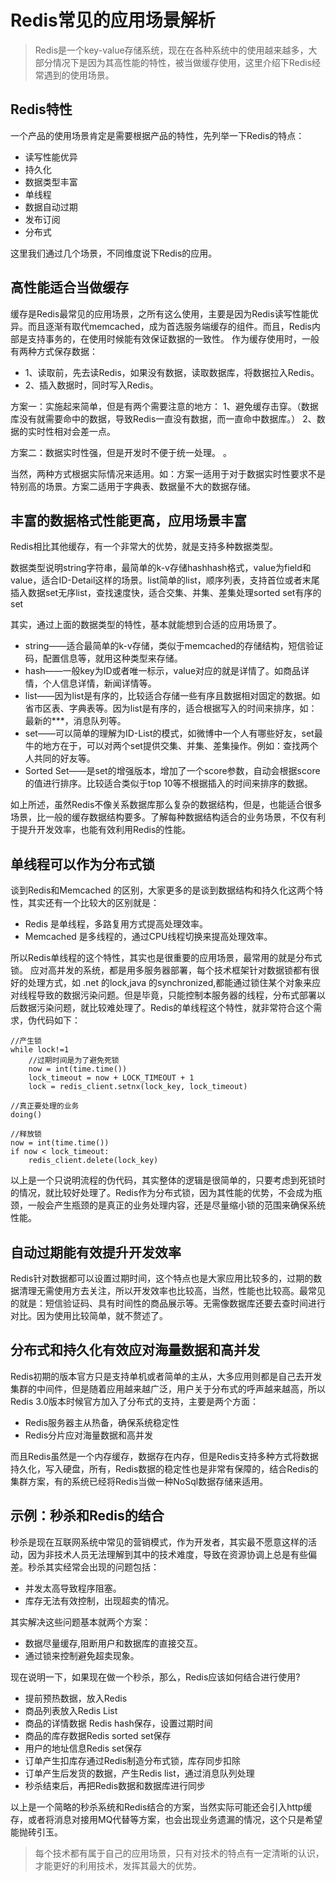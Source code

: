 # Redis常见的应用场景解析

> Redis是一个key-value存储系统，现在在各种系统中的使用越来越多，大部分情况下是因为其高性能的特性，被当做缓存使用，这里介绍下Redis经常遇到的使用场景。

## Redis特性

一个产品的使用场景肯定是需要根据产品的特性，先列举一下Redis的特点：

*   读写性能优异
*   持久化
*   数据类型丰富
*   单线程
*   数据自动过期
*   发布订阅
*   分布式

这里我们通过几个场景，不同维度说下Redis的应用。

## 高性能适合当做缓存

缓存是Redis最常见的应用场景，之所有这么使用，主要是因为Redis读写性能优异。而且逐渐有取代memcached，成为首选服务端缓存的组件。而且，Redis内部是支持事务的，在使用时候能有效保证数据的一致性。 作为缓存使用时，一般有两种方式保存数据：

*   1、读取前，先去读Redis，如果没有数据，读取数据库，将数据拉入Redis。
*   2、插入数据时，同时写入Redis。

方案一：实施起来简单，但是有两个需要注意的地方：
1、避免缓存击穿。（数据库没有就需要命中的数据，导致Redis一直没有数据，而一直命中数据库。）
2、数据的实时性相对会差一点。

方案二：数据实时性强，但是开发时不便于统一处理。 。

当然，两种方式根据实际情况来适用。如：方案一适用于对于数据实时性要求不是特别高的场景。方案二适用于字典表、数据量不大的数据存储。

## 丰富的数据格式性能更高，应用场景丰富

Redis相比其他缓存，有一个非常大的优势，就是支持多种数据类型。

数据类型说明string字符串，最简单的k-v存储hashhash格式，value为field和value，适合ID-Detail这样的场景。list简单的list，顺序列表，支持首位或者末尾插入数据set无序list，查找速度快，适合交集、并集、差集处理sorted set有序的set

其实，通过上面的数据类型的特性，基本就能想到合适的应用场景了。

*   string——适合最简单的k-v存储，类似于memcached的存储结构，短信验证码，配置信息等，就用这种类型来存储。
*   hash——一般key为ID或者唯一标示，value对应的就是详情了。如商品详情，个人信息详情，新闻详情等。
*   list——因为list是有序的，比较适合存储一些有序且数据相对固定的数据。如省市区表、字典表等。因为list是有序的，适合根据写入的时间来排序，如：最新的***，消息队列等。
*   set——可以简单的理解为ID-List的模式，如微博中一个人有哪些好友，set最牛的地方在于，可以对两个set提供交集、并集、差集操作。例如：查找两个人共同的好友等。
*   Sorted Set——是set的增强版本，增加了一个score参数，自动会根据score的值进行排序。比较适合类似于top 10等不根据插入的时间来排序的数据。

如上所述，虽然Redis不像关系数据库那么复杂的数据结构，但是，也能适合很多场景，比一般的缓存数据结构要多。了解每种数据结构适合的业务场景，不仅有利于提升开发效率，也能有效利用Redis的性能。

## 单线程可以作为分布式锁

谈到Redis和Memcached 的区别，大家更多的是谈到数据结构和持久化这两个特性，其实还有一个比较大的区别就是：

*   Redis 是单线程，多路复用方式提高处理效率。
*   Memcached 是多线程的，通过CPU线程切换来提高处理效率。

所以Redis单线程的这个特性，其实也是很重要的应用场景，最常用的就是分布式锁。
应对高并发的系统，都是用多服务器部署，每个技术框架针对数据锁都有很好的处理方式，如 .net 的lock,java 的synchronized,都能通过锁住某个对象来应对线程导致的数据污染问题。但是毕竟，只能控制本服务器的线程，分布式部署以后数据污染问题，就比较难处理了。Redis的单线程这个特性，就非常符合这个需求，伪代码如下：

```text
//产生锁
while lock!=1
    //过期时间是为了避免死锁
    now = int(time.time())
    lock_timeout = now + LOCK_TIMEOUT + 1
    lock = redis_client.setnx(lock_key, lock_timeout)

//真正要处理的业务
doing() 

//释放锁
now = int(time.time())
if now < lock_timeout:
    redis_client.delete(lock_key)

```

以上是一个只说明流程的伪代码，其实整体的逻辑是很简单的，只要考虑到死锁时的情况，就比较好处理了。Redis作为分布式锁，因为其性能的优势，不会成为瓶颈，一般会产生瓶颈的是真正的业务处理内容，还是尽量缩小锁的范围来确保系统性能。

## 自动过期能有效提升开发效率

Redis针对数据都可以设置过期时间，这个特点也是大家应用比较多的，过期的数据清理无需使用方去关注，所以开发效率也比较高，当然，性能也比较高。最常见的就是：短信验证码、具有时间性的商品展示等。无需像数据库还要去查时间进行对比。因为使用比较简单，就不赘述了。

## 分布式和持久化有效应对海量数据和高并发

Redis初期的版本官方只是支持单机或者简单的主从，大多应用则都是自己去开发集群的中间件，但是随着应用越来越广泛，用户关于分布式的呼声越来越高，所以Redis 3.0版本时候官方加入了分布式的支持，主要是两个方面：

*   Redis服务器主从热备，确保系统稳定性
*   Redis分片应对海量数据和高并发

而且Redis虽然是一个内存缓存，数据存在内存，但是Redis支持多种方式将数据持久化，写入硬盘，所有，Redis数据的稳定性也是非常有保障的，结合Redis的集群方案，有的系统已经将Redis当做一种NoSql数据存储来适用。

## 示例：秒杀和Redis的结合

秒杀是现在互联网系统中常见的营销模式，作为开发者，其实最不愿意这样的活动，因为非技术人员无法理解到其中的技术难度，导致在资源协调上总是有些偏差。秒杀其实经常会出现的问题包括：

*   并发太高导致程序阻塞。
*   库存无法有效控制，出现超卖的情况。

其实解决这些问题基本就两个方案：

*   数据尽量缓存,阻断用户和数据库的直接交互。
*   通过锁来控制避免超卖现象。

现在说明一下，如果现在做一个秒杀，那么，Redis应该如何结合进行使用?

*   提前预热数据，放入Redis
*   商品列表放入Redis List
*   商品的详情数据 Redis hash保存，设置过期时间
*   商品的库存数据Redis sorted set保存
*   用户的地址信息Redis set保存
*   订单产生扣库存通过Redis制造分布式锁，库存同步扣除
*   订单产生后发货的数据，产生Redis list，通过消息队列处理
*   秒杀结束后，再把Redis数据和数据库进行同步

以上是一个简略的秒杀系统和Redis结合的方案，当然实际可能还会引入http缓存，或者将消息对接用MQ代替等方案，也会出现业务遗漏的情况，这个只是希望能抛砖引玉。

> 每个技术都有属于自己的应用场景，只有对技术的特点有一定清晰的认识，才能更好的利用技术，发挥其最大的优势。